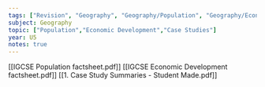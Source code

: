 ```yaml
---
tags: ["Revision", "Geography", "Geography/Population", "Geography/EconomicDevelopment", "Geography/CaseStudies", "Revision/RevisionNotes"]
subject: Geography
topic: ["Population","Economic Development","Case Studies"]
year: U5
notes: true
---
```


[[IGCSE Population factsheet.pdf]]
[[IGCSE Economic Development factsheet.pdf]]
[[1. Case Study Summaries - Student Made.pdf]]
